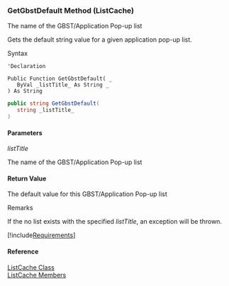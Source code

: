 ﻿### GetGbstDefault Method (ListCache)

The name of the GBST/Application Pop-up list

Gets the default string value for a given application pop-up list.

Syntax

```vbnet
'Declaration

Public Function GetGbstDefault( _
   ByVal _listTitle_ As String _
) As String
```

```csharp
public string GetGbstDefault( 
   string _listTitle_
)
```

#### Parameters

_listTitle_

The name of the GBST/Application Pop-up list

#### Return Value

The default value for this GBST/Application Pop-up list

Remarks

If the no list exists with the specified _listTitle_, an exception will be thrown.

[!include[Requirements](../partials/requirements.md)]

#### Reference

[ListCache Class](fcSDK~FChoice.Foundation.Clarify.ListCache.md)  
[ListCache Members](fcSDK~FChoice.Foundation.Clarify.ListCache_members.md)